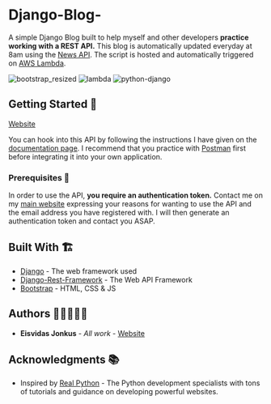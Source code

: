 # Django-Blog-
A simple Django Blog built to help myself and other developers **practice working with a REST API.** This blog is automatically updated everyday at 8am using the [News API](https://newsapi.org/). The script is hosted and automatically triggered on [AWS Lambda](https://aws.amazon.com/lambda/).

![bootstrap_resized](https://user-images.githubusercontent.com/57268763/79737550-64eae180-82f3-11ea-9a2e-8ad239b2b17e.jpg)
![lambda](https://user-images.githubusercontent.com/57268763/79737957-02deac00-82f4-11ea-96cd-9319b1a9a18c.jpg) 
![python-django](https://user-images.githubusercontent.com/57268763/79738379-931cf100-82f4-11ea-8fca-788070ab5977.png)


## Getting Started 🏁

[Website](http://www.api-arrayly.xyz/)

You can hook into this API by following the instructions I have given on the [documentation page](http://www.api-arrayly.xyz/overview/). I recommend that you practice with [Postman](https://www.postman.com/) first before integrating it into your own application.

### Prerequisites 🔑

In order to use the API, **you require an authentication token.** Contact me on my [main website](https://arrayly.com/contact/) expressing your reasons for wanting to use the API and the email address you have registered with. I will then generate an authentication token and contact you ASAP.

## Built With 🏗️

* [Django](https://www.djangoproject.com/) - The web framework used
* [Django-Rest-Framework](https://www.django-rest-framework.org/) - The Web API Framework
* [Bootstrap](https://getbootstrap.com/) - HTML, CSS & JS

## Authors 🧑🏼‍🤝‍🧑🏻

* **Eisvidas Jonkus** - *All work* - [Website](https://arrayly.com/)

## Acknowledgments 📚

* Inspired by [Real Python](https://realpython.com/) - The Python development specialists with tons of tutorials and guidance on developing powerful websites.
